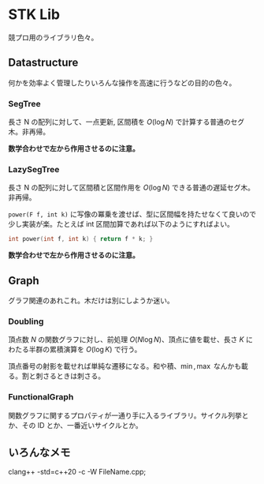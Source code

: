 # STK Lib

競プロ用のライブラリ色々。

## Datastructure

何かを効率よく管理したりいろんな操作を高速に行うなどの目的の色々。

### SegTree

長さ N の配列に対して、一点更新, 区間積を $O(\log N)$ で計算する普通のセグ木。非再帰。

**数学合わせで左から作用させるのに注意。**

### LazySegTree

長さ N の配列に対して区間積と区間作用を $O(\log N)$ できる普通の遅延セグ木。非再帰。

`power(F f, int k)` に写像の冪乗を渡せば、型に区間幅を持たせなくて良いので少し実装が楽。たとえば int 区間加算であれば以下のようにすればよい。

```cpp
int power(int f, int k) { return f * k; }
```

**数学合わせで左から作用させるのに注意。**

## Graph

グラフ関連のあれこれ。木だけは別にしようか迷い。

### Doubling

頂点数 $N$ の関数グラフに対し、前処理 $O(N \log N)$、頂点に値を載せ、長さ $K$ にわたる半群の累積演算を $O(\log K)$ で行う。

頂点番号の射影を載せれば単純な遷移になる。和や積、$\min, \max$ なんかも載る。割と刺さるときは刺さる。

### FunctionalGraph

関数グラフに関するプロパティが一通り手に入るライブラリ。サイクル列挙とか、その ID とか、一番近いサイクルとか。

## いろんなメモ

clang++ -std=c++20 -c -W FileName.cpp;
